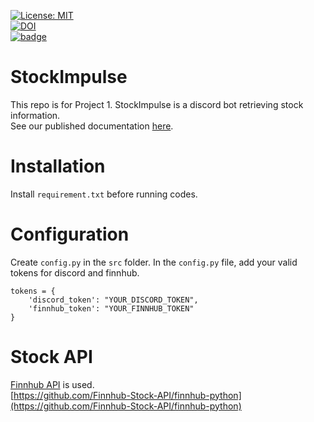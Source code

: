 [![License: MIT](https://img.shields.io/badge/License-MIT-yellow.svg)](https://github.com/sohambapat/SWE-Group-32-Assignments/blob/main/LICENSE)  
[![DOI](https://zenodo.org/badge/540581485.svg)](https://zenodo.org/badge/latestdoi/540581485)  
[![badge](https://github.com/spark1217/StockImpulse/actions/workflows/build.yml/badge.svg)](https://github.com/spark1217/StockImpulse/blob/main/.github/workflows/build.yml)  
  
# StockImpulse
This repo is for Project 1.
StockImpulse is a discord bot retrieving stock information.  
See our published documentation [here](https://spark1217.github.io/StockImpulse/src/index.html).  


# Installation  
Install `requirement.txt` before running codes.

# Configuration  
Create `config.py` in the `src` folder. In the `config.py` file, add your valid tokens for discord and finnhub.  
```
tokens = {
    'discord_token': "YOUR_DISCORD_TOKEN",
    'finnhub_token': "YOUR_FINNHUB_TOKEN"
}
```  
  
# Stock API  
[Finnhub API](https://finnhub.io/docs/api/introduction) is used.   
[https://github.com/Finnhub-Stock-API/finnhub-python](https://github.com/Finnhub-Stock-API/finnhub-python)  
